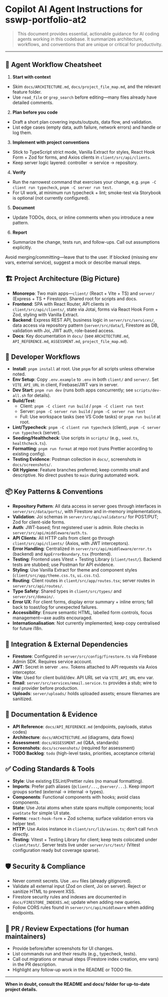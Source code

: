 # Copilot AI Agent Instructions for sswp-portfolio-at2

> This document provides essential, actionable guidance for AI coding agents working in this codebase. It summarizes architecture, workflows, and conventions that are unique or critical for productivity.

---

## 🧭 Agent Workflow Cheatsheet

1. **Start with context**

- Skim `docs/ARCHITECTURE.md`, `docs/project_file_map.md`, and the relevant feature folder.
- Use `read_file` or `grep_search` before editing—many files already have detailed comments.

2. **Plan before you code**

- Draft a short plan covering inputs/outputs, data flow, and validation.
- List edge cases (empty data, auth failure, network errors) and handle or log them.

3. **Implement with project conventions**

- Stick to TypeScript strict mode, Vanilla Extract for styles, React Hook Form + Zod for forms, and Axios clients in `client/src/api/clients`.
- Keep server logic layered: controller → service → repository.

4. **Verify**

- Run the narrowest command that exercises your change, e.g. `pnpm -C client run typecheck`, `pnpm -C server run test`.
- For UI work, at minimum run typecheck + lint; smoke-test via Storybook is optional (not currently configured).

5. **Document**

- Update TODOs, docs, or inline comments when you introduce a new pattern.

6. **Report**

- Summarize the change, tests run, and follow-ups. Call out assumptions explicitly.

Avoid merging/committing—leave that to the user. If blocked (missing env vars, external service), suggest a mock or describe manual steps.

## 🏗️ Project Architecture (Big Picture)

- **Monorepo**: Two main apps—`client/` (React + Vite + TS) and `server/` (Express + TS + Firestore). Shared root for scripts and docs.
- **Frontend**: SPA with React Router, API clients in `client/src/api/clients/`, state via Jotai, forms via React Hook Form + Zod, styling with Vanilla Extract.
- **Backend**: Express REST API, business logic in `server/src/services/`, data access via repository pattern (`server/src/data/`), Firestore as DB, validation with Joi, JWT auth, role-based access.
- **Docs**: Key documentation in `docs/` (see `ARCHITECTURE.md`, `API_REFERENCE.md`, `ASSESSMENT.md`, `project_file_map.md`).

## 🚦 Developer Workflows

- **Install**: `pnpm install` at root. Use `pnpm` for all scripts unless otherwise noted.
- **Env Setup**: Copy `.env.example` to `.env` in both `client/` and `server/`. Set `VITE_API_URL` in client, Firebase/JWT vars in server.
- **Dev Start**: `pnpm run dev` (runs both apps concurrently; see `scripts/dev-all.sh` for details).
- **Build/Test**:
  - Client: `pnpm -C client run build` / `pnpm -C client run test`
  - Server: `pnpm -C server run build` / `pnpm -C server run test`
  - Full: Use workspace tasks (see VS Code tasks) or `pnpm run build` at root.
- **Lint/Typecheck**: `pnpm -C client run typecheck` (client), `pnpm -C server run typecheck` (server).
- **Seeding/Healthcheck**: Use scripts in `scripts/` (e.g., `seed.ts`, `healthcheck.ts`).
- **Formatting**: `pnpm run format` at repo root (runs Prettier according to existing config).
- **Testing Evidence**: Postman collection in `docs/`, screenshots in `docs/screenshots/`.
- **Git Hygiene**: Feature branches preferred; keep commits small and descriptive. No direct pushes to `main` during automated work.

## 📦 Key Patterns & Conventions

- **Repository Pattern**: All data access in server goes through interfaces in `server/src/data/ports/`, with Firestore and in-memory implementations.
- **Validation**: Joi schemas in `server/src/api/validators/` for POST/PUT; Zod for client-side forms.
- **Auth**: JWT-based; first registered user is admin. Role checks in `server/src/api/middleware/auth.ts`.
- **API Clients**: All HTTP calls from client go through `client/src/api/clients/` (Axios, with JWT interceptors).
- **Error Handling**: Centralized in `server/src/api/middleware/error.ts` (backend) and `AppErrorBoundary.tsx` (frontend).
- **Testing**: Frontend uses Vitest + Testing Library (`client/test/`). Backend tests are stubbed; use Postman for API evidence.
- **Styling**: Use Vanilla Extract for theme and component styles (`client/src/app/theme.css.ts`, `ui.css.ts`).
- **Routing**: Client routes in `client/src/app/routes.tsx`; server routes in `server/src/api/routes/`.
- **Type Safety**: Shared types in `client/src/types/` and `server/src/domain/`.
- **Error UX**: For client forms, display error summary + inline errors; fall back to toast/log for unexpected failures.
- **Accessibility**: Ensure semantic HTML, labelled form controls, focus management—axe audits encouraged.
- **Internationalisation**: Not currently implemented; keep copy centralised for future i18n.

## 🔗 Integration & External Dependencies

- **Firestore**: Configured in `server/src/config/firestore.ts` via Firebase Admin SDK. Requires service account.
- **JWT**: Secret in server `.env`. Tokens attached to API requests via Axios interceptor.
- **Vite**: Used for client build/dev. API URL set via `VITE_API_URL` env var.
- **Email**: `server/src/services/email.service.ts` provides a stub; wire to real provider before production.
- **Uploads**: `server/uploads/` holds uploaded assets; ensure filenames are sanitized.

## 📝 Documentation & Evidence

- **API Reference**: `docs/API_REFERENCE.md` (endpoints, payloads, status codes)
- **Architecture**: `docs/ARCHITECTURE.md` (diagrams, data flows)
- **Assessment**: `docs/ASSESSMENT.md` (Q&A, standards)
- **Screenshots**: `docs/screenshots/` (required for assessment)
- **TODO Backlog**: `todo` (high-level tasks, priorities, acceptance criteria)

## ✅ Coding Standards & Tools

- **Style**: Use existing ESLint/Prettier rules (no manual formatting).
- **Imports**: Prefer path aliases (`@client/...`, `@server/...`). Keep import groups sorted (external → internal → types).
- **Components**: Functional components with hooks; avoid class components.
- **State**: Use Jotai atoms when state spans multiple components; local `useState` for simple UI state.
- **Forms**: `react-hook-form` + Zod schema; surface validation errors via helper text.
- **HTTP**: Use Axios instance in `client/src/lib/axios.ts`; don’t call `fetch` directly.
- **Testing**: Vitest + Testing Library for client; keep tests colocated under `client/test/`. Server tests live under `server/src/test/` (Vitest configuration ready but coverage sparse).

## 🛡️ Security & Compliance

- Never commit secrets. Use `.env` files (already gitignored).
- Validate all external input (Zod on client, Joi on server). Reject or sanitize HTML to prevent XSS.
- Firestore security rules and indexes are documented in `docs/FIRESTORE_INDEXES.md`; update when adding new queries.
- Follow CORS rules found in `server/src/api/middleware` when adding endpoints.

## 🔁 PR / Review Expectations (for human maintainers)

- Provide before/after screenshots for UI changes.
- List commands run and their results (e.g., typecheck, tests).
- Call out migrations or manual steps (Firestore index creation, env vars) in the PR description.
- Highlight any follow-up work in the README or TODO file.

---

**When in doubt, consult the README and docs/ folder for up-to-date project details.**
